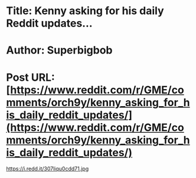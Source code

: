 # Title: Kenny asking for his daily Reddit updates…
# Author: Superbigbob
# Post URL: [https://www.reddit.com/r/GME/comments/orch9y/kenny_asking_for_his_daily_reddit_updates/](https://www.reddit.com/r/GME/comments/orch9y/kenny_asking_for_his_daily_reddit_updates/)


https://i.redd.it/307liqu0cdd71.jpg